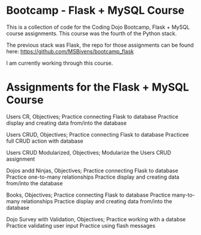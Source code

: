 # Bootcamp - Flask + MySQL Course
This is a collection of code for the Coding Dojo Bootcamp, Flask + MySQL course assignments. This course was the fourth of the Python stack.

The previous stack was Flask, the repo for those assignments can be found here: https://github.com/MSBivens/bootcamp_flask 

I am currently working through this course.

# Assignments for the Flask + MySQL Course 
Users CR, Objectives;
    Practice connecting Flask to database
    Practice display and creating data from/into the database

Users CRUD, Objectives;
    Practice connecting Flask to database
    Practicee full CRUD action with database

Users CRUD Modularized, Objectives;
    Modularize the Users CRUD assignment

Dojos andd Ninjas, Objectives;
    Practice connecting Flask to database
    Practice one-to-many relationships
    Practice display and creating data from/into the database 

Books, Objectives;
    Practice connecting Flask to database
    Practice many-to-many relationships
    Practice display and creating data from/into the database

Dojo Survey with Validation, Objectives;
    Practice working with a databse
    Practice validating user input
    Practice using flash messages